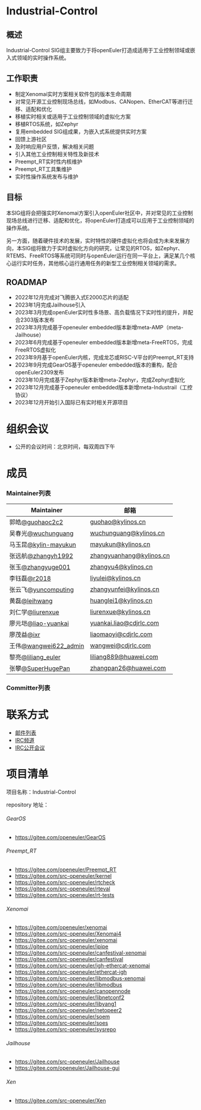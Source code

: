 # Industrial-Control

## 概述
Industrial-Control SIG组主要致力于将openEuler打造成适用于工业控制领域或嵌入式领域的实时操作系统。


## 工作职责
 - 制定Xenomai实时方案相关软件包的版本生命周期
 - 对常见开源工业控制现场总线，如Modbus、CANopen、EtherCAT等进行迁移、适配和优化
 - 移植实时相关或适用于工业控制领域的虚拟化方案
 - 移植RTOS系统，如Zephyr
 - 复用embedded SIG组成果，为嵌入式系统提供实时方案
 - 回馈上游社区
 - 及时响应用户反馈，解决相关问题
 - 引入其他工业控制相关特性及新技术
 - Preempt_RT实时性内核维护
 - Preempt_RT工具集维护
 - 实时性操作系统发布与维护

## 目标
​        本SIG组将会把强实时Xenomai方案引入openEuler社区中，并对常见的工业控制现场总线进行迁移、适配和优化，将openEuler打造成可以应用于工业控制领域的操作系统。

​        另一方面，随着硬件技术的发展，实时特性的硬件虚拟化也将会成为未来发展方向，本SIG组将致力于实时虚拟化方向的研究，让常见的RTOS，如Zephyr、RTEMS、FreeRTOS等系统可同时与openEuler运行在同一平台上，满足某几个核心运行实时任务，其他核心运行通用任务的新型工业控制相关领域的需求。

## ROADMAP

- 2022年12月完成对飞腾嵌入式E2000芯片的适配
- 2023年1月完成Jailhouse引入
- 2023年3月完成openEuler实时性多场景、高负载情况下实时性的提升，并配合2303版本发布
- 2023年3月完成基于openeuler embedded版本新增meta-AMP（meta-Jailhouse）
- 2023年6月完成基于openeuler embedded版本新增meta-FreeRTOS，完成FreeRTOS虚拟化
- 2023年9月基于openEuler内核，完成龙芯或RISC-V平台的Preempt_RT支持
- 2023年9月完成GearOS基于openeuler embedded版本的重构，配合openEuler2309发布
- 2023年10月完成基于Zephyr版本新增meta-Zephyr，完成Zephyr虚拟化
- 2023年12月完成基于openeuler embedded版本新增meta-Industrail（工控协议）
- 2023年12月开始引入国际已有实时相关开源项目

# 组织会议
- 公开的会议时间：北京时间，每双周四下午

# 成员

### Maintainer列表
| Maintainer                                                  | 邮箱                     |
| ----------------------------------------------------------- | ------------------------ |
| 郭皓[@guohaoc2c2](https://gitee.com/guohaocs2c)             | guohao@kylinos.cn        |
| 吴春光[@wuchunguang](https://gitee.com/wuchunguang)         | wuchunguang@kylinos.cn   |
| 马玉昆[@kylin-mayukun](https://gitee.com/kylin-mayukun)     | mayukun@kylinos.cn       |
| 张远航[@zhangyh1992](https://gitee.com/zhangyh1992)         | zhangyuanhang@kylinos.cn |
| 张玉[@zhangyuge001](https://gitee.com/zhangyuge001)         | zhangyu4@kylinos.cn      |
| 李钰磊[@r2018](https://gitee.com/r2018)                     | liyulei@kylinos.cn       |
| 张云飞[@yuncomputing](https://gitee.com/yuncomputing)       | zhangyunfei@kylinos.cn   |
| 黄磊[@leihwang](https://gitee.com/leihwang)                 | huanglei1@kylinos.cn     |
| 刘仁学[@liurenxue](https://gitee.com/liurenxue)             | liurenxue@kylinos.cn     |
| 廖元垲[@liao-yuankai](https://gitee.com/liao-yuankai)       | yuankai.liao@cdjrlc.com  |
| 廖茂益[@ixr](https://gitee.com/ixr)                         | liaomaoyi@cdjrlc.com     |
| 王伟[@wangwei622_admin](https://gitee.com/wangwei622_admin) | wangwei@cdjrlc.com       |
| 黎亮[@liliang_euler](https://gitee.com/liliang_euler)       | liliang889@huawei.com    |
| 张攀[@SuperHugePan](https://gitee.com/SuperHugePan)         | zhangpan26@huawei.com    |

### Committer列表


# 联系方式
- [邮件列表](dev@openeuler.org)
- [IRC频道](#openeuler-dev)
- [IRC公开会议](#openeuler-meeting)

# 项目清单

项目名称：Industrial-Control

repository 地址：

###### GearOS

- https://gitee.com/openeuler/GearOS

###### Preempt_RT

- https://gitee.com/openeuler/Preempt_RT
- https://gitee.com/src-openeuler/kernel
- https://gitee.com/src-openeuler/rtcheck
- https://gitee.com/src-openeuler/rteval
- https://gitee.com/src-openeuler/rt-tests

###### Xenomai

- https://gitee.com/openeuler/xenomai
- https://gitee.com/src-openeuler/Xenomai4
- https://gitee.com/src-openeuler/xenomai
- https://gitee.com/src-openeuler/ipipe
- https://gitee.com/src-openeuler/canfestival-xenomai
- https://gitee.com/src-openeuler/canfestival
- https://gitee.com/src-openeuler/igh-ethercat-xenomai
- https://gitee.com/src-openeuler/ethercat-igh
- https://gitee.com/src-openeuler/libmodbus-xenomai
- https://gitee.com/src-openeuler/libmodbus
- https://gitee.com/src-openeuler/canopennode
- https://gitee.com/src-openeuler/libnetconf2
- https://gitee.com/src-openeuler/libyang1
- https://gitee.com/src-openeuler/netopeer2
- https://gitee.com/src-openeuler/soem
- https://gitee.com/src-openeuler/soes
- https://gitee.com/src-openeuler/sysrepo

###### Jailhouse

- https://gitee.com/src-openeuler/Jailhouse
- https://gitee.com/openeuler/Jailhouse-gui

###### Xen

- https://gitee.com/src-openeuler/Xen